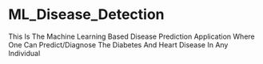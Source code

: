 # ML_Disease_Detection
This Is The Machine Learning Based Disease Prediction Application  Where One Can Predict/Diagnose The Diabetes And Heart Disease In Any Individual
